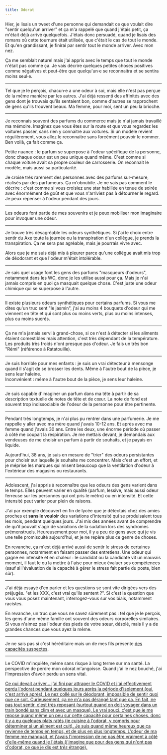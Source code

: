 ```yaml
---
title: Odorat
---
```


Hier, je lisais un tweet d'une personne qui demandait ce que voulait dire "sentir quelqu'un arriver" et ça m'a rappelé que quand j'étais petit, ça m'était déjà arrivé quelquefois. J'étais donc persuadé, quand je lisais des romans où cette tournure était utilisée, que c'était le cas de tout le monde. Et qu'en grandissant, je finirai par sentir tout le monde arriver. Avec mon nez.

Ça me semblait naturel mais j'ai appris avec le temps que tout le monde n'était pas comme ça. Je vais décrire quelques petites choses positives comme négatives et peut-être que quelqu'un·e se reconnaitra et se sentira moins seul·e.

***

Tel que je le perçois, chacun·e a une odeur à soi, mais elle n'est pas perçue de la même manière par les autres. J'ai déjà ressenti des affinités avec des gens dont je trouvais qu'ils sentaient bon, comme d'autres se rapprochent de gens qu'ils trouvent beaux. Ma femme, pour moi, sent un peu la brioche.

***

Je reconnais souvent des parfums du commerce mais je n'ai jamais travaillé ma mémoire. Imaginez que vous êtes sur la route et que vous regardez les voitures passer, sans rien y connaitre aux voitures. Si un modèle revient régulièrement, vous allez le reconnaitre sans forcément pouvoir le nommer. Ben voilà, ça fait comme ça. 

Petite nuance : le parfum se superpose à l'odeur spécifique de la personne, donc chaque odeur est un peu unique quand même. C'est comme si chaque voiture avait sa propre couleur de carrosserie. On reconnait le modèle, mais aussi sa particularité.

Je croise très rarement des personnes avec des parfums sur-mesure, réalisés par des parfumeurs. Ça m'obnubile. Je ne sais pas comment le décrire : c'est comme si vous croisiez une star habillée en tenue de soirée avec énormément de goût et que vous n'arriviez pas à détourner le regard. Je peux repenser à l'odeur pendant des jours.

***

Les odeurs font partie de mes souvenirs et je peux mobiliser mon imaginaire pour invoquer une odeur.

***

Je trouve très désagréable les odeurs synthétiques. Si j'ai le choix entre sentir du Axe toute la journée ou la transpiration d'un collègue, je prends la transpiration. Ça ne sera pas agréable, mais je pourrais vivre avec.

Alors que je me suis déjà mis à pleurer parce qu'une collègue avait mis trop de déodorant et que l'odeur m'était intolérable.

***

Je sais quel usage font les gens des parfums "masqueurs d'odeurs", notamment dans les WC, donc je les utilise aussi pour ça. Mais je n'ai jamais compris en quoi ça masquait quelque chose. C'est juste une odeur chimique qui se superpose à l'autre.

***

Il existe plusieurs odeurs synthétiques pour certains parfums. Si vous me dites qu'un truc sent "le jasmin", j'ai au moins 4 bouquets d'odeur qui me viennent en tête et qui sont plus ou moins verts, plus ou moins intenses, plus ou moins sucrés.

***

Ça ne m'a jamais servi à grand-chose, si ce n'est à détecter si les aliments étaient comestibles mais attention, c'est très dépendant de la température. Les produits très froids n'ont presque pas d'odeur. Je fais un très bon "Rémi" (référence à Ratatouille).

***

Je suis horrible pour mes enfants : je suis un vrai détecteur à mensonge quand il s'agit de se brosser les dents. Même à l'autre bout de la pièce, je sens leur haleine.  
Inconvénient : même à l'autre bout de la pièce, je sens leur haleine.

***

Je suis capable d'imaginer un parfum dans ma tête à partir de sa description textuelle de notes de tête et de cœur. La note de fond est souvent trop indissociable de l'odeur de la personne pour être pertinente.

***

Pendant très longtemps, je n'ai plus pu rentrer dans une parfumerie. Je me rappelle y aller avec ma mère quand j'avais 10-12 ans. Et après avec ma femme quand j'avais 30 ans. Entre les deux, une énorme période où passer à côté me coupait la respiration. Je me mettais devant, je demandais aux vendeuses de me choisir un parfum à partir de souhaits, et je payais en liquide.

Aujourd'hui, 38 ans, je suis en mesure de "trier" des odeurs persistantes pour choisir sur laquelle je souhaite me concentrer. Mais c'est un effort, et je méprise les marques qui misent beaucoup que la ventilation d'odeur à l'extérieur des magasins ou restaurants.

***

Adolescent, j'ai appris à reconnaître que les odeurs des gens varient dans le temps. Elles peuvent varier en qualité (parfum, lessive, mais aussi odeur ferreuse sur les personnes qui ont pris le métro) ou en intensité. Et cette intensité peut varier pour plein de raisons.

J'ai par exemple découvert en fin de lycée que je détectais chez des amies proches et **sans le vouloir** des variations d'intensité qui se produisaient tous les mois, pendant quelques jours. J'ai mis des années avant de comprendre de qu'il pouvait s'agir de variations de la sudation lors des syndromes prémenstruels. Heureusement pour moi, il y a peu de gens avec qui je vis une telle promiscuité aujourd'hui, et je ne repère plus ce genre de choses.

En revanche, ça m'est déjà arrivé aussi de sentir le stress de certaines personnes, notamment en faisant passer des entretiens. Une odeur qui gagne en intensité et en chaleur : le candidat ou la candidate vit un mauvais moment, il faut le ou la mettre à l'aise pour mieux évaluer ses compétences (sauf si l'évaluation de la capacité à gérer le stress fait partie du poste, bien sûr).

***

J'ai déjà essayé d'en parler et les questions se sont vite dirigées vers des préjugés. "et les XXX, c'est vrai qu'ils sentent ?". Si c'est la question que vous vous posez maintenant, interrogez-vous sur vos biais, notamment racistes.

En revanche, un truc que vous ne savez sûrement pas : tel que je le perçois, les gens d'une même famille ont souvent des odeurs corporelles similaires. Si vous n'aimez pas l'odeur des pieds de votre sœur, désolé, mais il y a de grandes chances que vous ayez la même.

***

Je ne sais pas si c'est héréditaire mais un de mes fils présente [des capacités suspectes](/notes/2018-01-du-vin-de-pirates/).

***

Le COVID m'inquiète, même sans risque à long terme sur ma santé. La perspective de perdre mon odorat m'angoisse. Quand j'ai le nez bouché, j'ai l'impression d'avoir perdu un sens vital.

<ins class="bloc" datetime="2022-07-27">Ce qui devait arriver… j'ai fini par attraper le COVID et j'ai effectivement perdu l'odorat pendant quelques jours après la période d'isolement (oui, c'est arrivé après). Le nez collé sur le déodorant, impossible de sentir quoi que ce soit. Curieusement, ça ne m'a pas dérangé tant que ça. En fait, ne pas tout sentir, c'est très reposant (surtout quand on doit voyager dans un train bondé sans clim et avec un masque). Le vrai souci, c'est que je me repose quand même un peu sur cette capacité pour certaines choses, donc il y a eu quelques plats ratés (je cuisine à l'odorat, y compris pour déterminer si un aliment est cuit). Je suis quand même heureux que ça revienne de temps en temps, et de plus en plus longtemps. L'odeur de ma femme me manquait, et j'avais l'impression de ne pas être vraiment à côté d'elle-même quand je l'étais (j'imagine que pour des gens qui n'ont pas d'odorat, ce que je dis est _très_ étrange).</ins>
